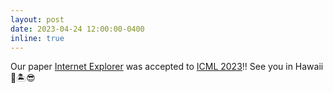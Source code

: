 ```yaml
---
layout: post
date: 2023-04-24 12:00:00-0400
inline: true
---
```


Our paper [Internet Explorer][IE] was accepted to [ICML 2023][ICML23]!! See you in Hawaii 🌺🏝😎



[IE]: https://internet-explorer-ssl.github.io/
[ICML23]: https://icml.cc/virtual/2023/index.html
